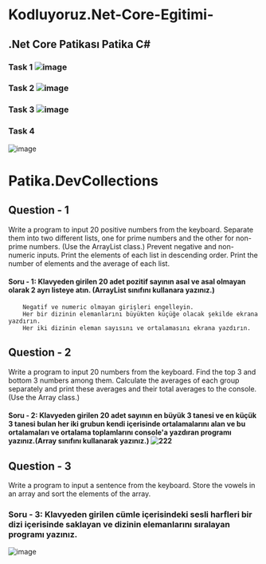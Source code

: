 # Kodluyoruz.Net-Core-Egitimi-            
## .Net Core Patikası Patika C#       
### Task 1 ![image](https://github.com/omerfarukkpala/Kodluyoruz.Net-Core101-Egitimi-/assets/101570820/572cba67-df1c-4b54-ab51-e6ef09663563)
### Task 2 ![image](https://github.com/omerfarukkpala/Kodluyoruz.Net-Core101-Egitimi-/assets/101570820/f64da301-9e12-4255-b59d-098ebc5153cb)
### Task 3 ![image](https://github.com/omerfarukkpala/Kodluyoruz.Net-Core101-Egitimi-/assets/101570820/dbc9af27-2096-47f3-b416-afca7ab3eb2c) 
### Task 4 
![image](https://github.com/omerfarukkpala/Kodluyoruz.Net-Core101-Egitimi-/assets/101570820/6cb23ac2-4296-42f1-a1da-d48b0ae952a9)
#
# Patika.DevCollections
 
## Question - 1
Write a program to input 20 positive numbers from the keyboard. Separate them into two different lists, one for prime numbers and the other for non-prime numbers. (Use the ArrayList class.)
Prevent negative and non-numeric inputs.
Print the elements of each list in descending order.
Print the number of elements and the average of each list.
#### Soru - 1: Klavyeden girilen 20 adet pozitif sayının asal ve asal olmayan olarak 2 ayrı listeye atın. (ArrayList sınıfını kullanara yazınız.)
        Negatif ve numeric olmayan girişleri engelleyin.
        Her bir dizinin elemanlarını büyükten küçüğe olacak şekilde ekrana yazdırın.
        Her iki dizinin eleman sayısını ve ortalamasını ekrana yazdırın.
## Question - 2
Write a program to input 20 numbers from the keyboard. Find the top 3 and bottom 3 numbers among them. Calculate the averages of each group separately and print these averages and their total averages to the console. (Use the Array class.)
#### Soru - 2: Klavyeden girilen 20 adet sayının en büyük 3 tanesi ve en küçük 3 tanesi bulan    her iki grubun kendi içerisinde ortalamalarını  alan ve bu ortalamaları ve ortalama toplamlarını console'a yazdıran programı yazınız.(Array sınıfını kullanarak yazınız.)   ![222](https://github.com/omerfarukkpala/Kodluyoruz.Net-Core101-Egitimi-/assets/101570820/fa327767-458b-4fb6-82c5-f6c157753295)

## Question - 3
Write a program to input a sentence from the keyboard. Store the vowels in an array and sort the elements of the array.
### Soru - 3: Klavyeden girilen cümle içerisindeki sesli harfleri bir dizi içerisinde saklayan ve dizinin elemanlarını sıralayan programı yazınız. 
         
![image](https://github.com/omerfarukkpala/Kodluyoruz.Net-Core101-Egitimi-/assets/101570820/e64025ac-6a9e-4790-9590-927d9523125a)
